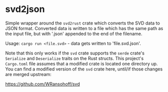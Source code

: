 # svd2json

Simple wrapper around the `svd2rust` crate which converts the SVD data to JSON format. Converted data is written to a file which has the same path as the input file, but with '.json' appended to the end of the filename.

Usage: `cargo run <file.svd>` - data gets written to 'file.svd.json'.

Note that this only works if the `svd` crate supports the `serde` crate's `Serialize` and `Deserialize` traits on the Rust structs. This project's `Cargo.toml` file assumes that a modified crate is located one directory up. You can find a modified version of the `svd` crate here, until/if those changes are merged upstream:

https://github.com/WRansohoff/svd
